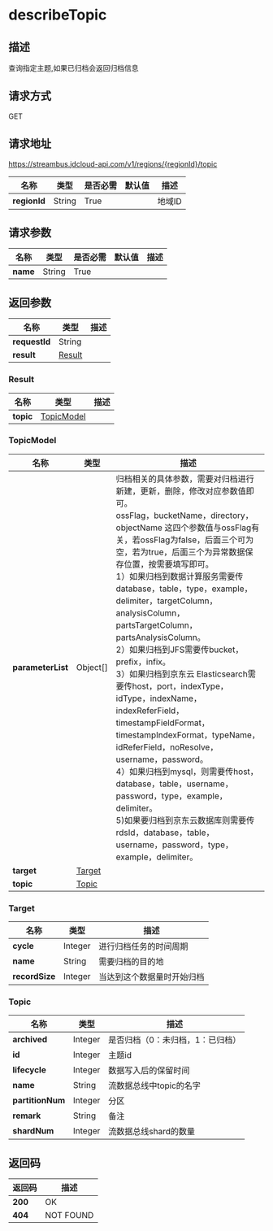 # describeTopic


## 描述
查询指定主题,如果已归档会返回归档信息

## 请求方式
GET

## 请求地址
https://streambus.jdcloud-api.com/v1/regions/{regionId}/topic

|名称|类型|是否必需|默认值|描述|
|---|---|---|---|---|
|**regionId**|String|True||地域ID|

## 请求参数
|名称|类型|是否必需|默认值|描述|
|---|---|---|---|---|
|**name**|String|True|||


## 返回参数
|名称|类型|描述|
|---|---|---|
|**requestId**|String||
|**result**|[Result](##Result)||


### <a name="Result">Result</a>
|名称|类型|描述|
|---|---|---|
|**topic**|[TopicModel](##TopicModel)||
### <a name="TopicModel">TopicModel</a>
|名称|类型|描述|
|---|---|---|
|**parameterList**|Object[]|归档相关的具体参数，需要对归档进行新建，更新，删除，修改对应参数值即可。<br>ossFlag，bucketName，directory，objectName 这四个参数值与ossFlag有关，若ossFlag为false，后面三个可为空，若为true，后面三个为异常数据保存位置，按需要填写即可。<br> 1）如果归档到数据计算服务需要传database，table，type，example，delimiter，targetColumn，analysisColumn，partsTargetColumn，partsAnalysisColumn。<br>2）如果归档到JFS需要传bucket，prefix，infix。<br>3）如果归档到京东云 Elasticsearch需要传host，port，indexType，idType，indexName，indexReferField，timestampFieldFormat，timestampIndexFormat，typeName，idReferField，noResolve，username，password。<br> 4）如果归档到mysql，则需要传host，database，table，username，password，type，example，delimiter。 <br>5)如果要归档到京东云数据库则需要传rdsId，database，table，username，password，type，example，delimiter。|
|**target**|[Target](##Target)||
|**topic**|[Topic](##Topic)||
### <a name="Target">Target</a>
|名称|类型|描述|
|---|---|---|
|**cycle**|Integer|进行归档任务的时间周期|
|**name**|String|需要归档的目的地|
|**recordSize**|Integer|当达到这个数据量时开始归档|
### <a name="Topic">Topic</a>
|名称|类型|描述|
|---|---|---|
|**archived**|Integer|是否归档（0：未归档，1：已归档）|
|**id**|Integer|主题id|
|**lifecycle**|Integer|数据写入后的保留时间|
|**name**|String|流数据总线中topic的名字|
|**partitionNum**|Integer|分区|
|**remark**|String|备注|
|**shardNum**|Integer|流数据总线shard的数量|

## 返回码
|返回码|描述|
|---|---|
|**200**|OK|
|**404**|NOT FOUND|
